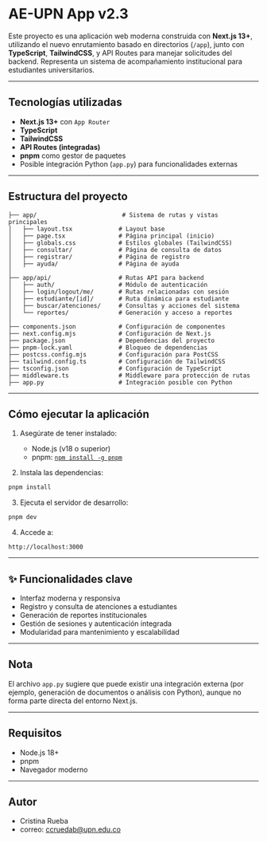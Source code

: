 
# AE-UPN App v2.3

Este proyecto es una aplicación web moderna construida con **Next.js 13+**, utilizando el nuevo enrutamiento basado en directorios (`/app`), junto con **TypeScript**, **TailwindCSS**, y API Routes para manejar solicitudes del backend. Representa un sistema de acompañamiento institucional para estudiantes universitarios.

---

## Tecnologías utilizadas

- **Next.js 13+** con `App Router`
- **TypeScript**
- **TailwindCSS**
- **API Routes (integradas)**
- **pnpm** como gestor de paquetes
- Posible integración Python (`app.py`) para funcionalidades externas

---

## Estructura del proyecto

```
├── app/                        # Sistema de rutas y vistas principales
│   ├── layout.tsx             # Layout base
│   ├── page.tsx               # Página principal (inicio)
│   ├── globals.css            # Estilos globales (TailwindCSS)
│   ├── consultar/             # Página de consulta de datos
│   ├── registrar/             # Página de registro
│   ├── ayuda/                 # Página de ayuda
│
├── app/api/                   # Rutas API para backend
│   ├── auth/                  # Módulo de autenticación
│   ├── login/logout/me/       # Rutas relacionadas con sesión
│   ├── estudiante/[id]/       # Ruta dinámica para estudiante
│   ├── buscar/atenciones/     # Consultas y acciones del sistema
│   └── reportes/              # Generación y acceso a reportes
│
├── components.json            # Configuración de componentes
├── next.config.mjs            # Configuración de Next.js
├── package.json               # Dependencias del proyecto
├── pnpm-lock.yaml             # Bloqueo de dependencias
├── postcss.config.mjs         # Configuración para PostCSS
├── tailwind.config.ts         # Configuración de TailwindCSS
├── tsconfig.json              # Configuración de TypeScript
├── middleware.ts              # Middleware para protección de rutas
├── app.py                     # Integración posible con Python
```

---

##  Cómo ejecutar la aplicación

1. Asegúrate de tener instalado:

   - Node.js (v18 o superior)
   - pnpm: [`npm install -g pnpm`](https://pnpm.io/installation)

2. Instala las dependencias:

```bash
pnpm install
```

3. Ejecuta el servidor de desarrollo:

```bash
pnpm dev
```

4. Accede a:

```
http://localhost:3000
```

---

## ✨ Funcionalidades clave

- Interfaz moderna y responsiva
- Registro y consulta de atenciones a estudiantes
- Generación de reportes institucionales
- Gestión de sesiones y autenticación integrada
- Modularidad para mantenimiento y escalabilidad

---

## Nota

El archivo `app.py` sugiere que puede existir una integración externa (por ejemplo, generación de documentos o análisis con Python), aunque no forma parte directa del entorno Next.js.

---

## Requisitos

- Node.js 18+
- pnpm
- Navegador moderno

---
## Autor
 - Cristina Rueba
 - correo: ccruedab@upn.edu.co
